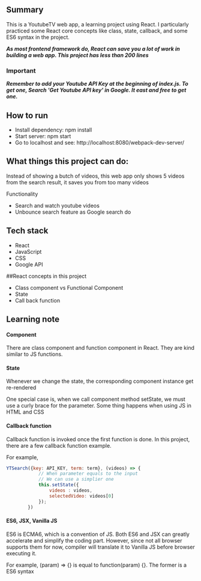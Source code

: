 
## Summary
This is a YoutubeTV web app, a learning project using React. I particularly practiced some React core concepts like class, state, callback, and some ES6 syntax in the project.

***As most frontend framework do, React can save you a lot of work in building a web app. This project has less than 200 lines***

### Important
***Remember to add your Youtube API Key at the beginning of index.js. To get one, Search 'Get Youtube API key' in Google. It east and free to get one.***

## How to run
* Install dependency: npm install
* Start server: npm start
* Go to localhost and see: http://localhost:8080/webpack-dev-server/

## What things this project can do:
Instead of showing a butch of videos, this web app only shows 5 videos from the search result, it saves you from too many videos

Functionality

* Search and watch youtube videos
* Unbounce search feature as Google search do

## Tech stack
* React
* JavaScript
* CSS
* Google API

##React concepts in this project
* Class component vs Functional Component
* State
* Call back function

## Learning note

#### Component
There are class component and function component in React. They are kind similar to JS functions.

#### State
Whenever we change the state, the corresponding component instance get re-rendered

One special case is, when we call component method setState, we must use a curly brace for the parameter. Some thing happens when using JS in HTML and CSS

#### Callback function
Callback function is invoked once the first function is done.
In this project, there are a few callback function example.

For example,

```javascript
YTSearch({key: API_KEY, term: term}, (videos) => {
            // When parameter equals to the input
            // We can use a simplier one
            this.setState({
                videos : videos,
                selectedVideo: videos[0]
            });
        })
```

#### ES6, JSX, Vanilla JS
ES6 is ECMA6, which is a convention of JS. Both ES6 and JSX can greatly accelerate and simplify
the coding part. However, since not all browser supports them for now, compiler will translate it
to Vanilla JS before browser executing it.

For example,
(param) => {} is equal to function(param) {}. The former is a ES6 syntax







